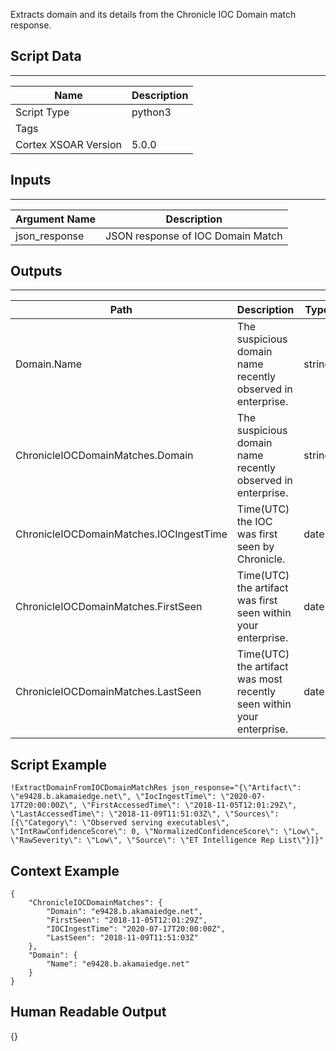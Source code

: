 Extracts domain and its details from the Chronicle IOC Domain match response.

## Script Data

---

| **Name** | **Description** |
| --- | --- |
| Script Type | python3 |
| Tags |  |
| Cortex XSOAR Version | 5.0.0 |

## Inputs

---

| **Argument Name** | **Description** |
| --- | --- |
| json_response | JSON response of IOC Domain Match |

## Outputs

---

| **Path** | **Description** | **Type** |
| --- | --- | --- |
| Domain.Name | The suspicious domain name recently observed in enterprise. | string |
| ChronicleIOCDomainMatches.Domain | The suspicious domain name recently observed in enterprise. | string |
| ChronicleIOCDomainMatches.IOCIngestTime | Time\(UTC\) the IOC was first seen by Chronicle. | date |
| ChronicleIOCDomainMatches.FirstSeen | Time\(UTC\) the artifact was first seen within your enterprise. | date |
| ChronicleIOCDomainMatches.LastSeen | Time\(UTC\) the artifact was most recently seen within your enterprise. | date |


## Script Example

```!ExtractDomainFromIOCDomainMatchRes json_response="{\"Artifact\": \"e9428.b.akamaiedge.net\", \"IocIngestTime\": \"2020-07-17T20:00:00Z\", \"FirstAccessedTime\": \"2018-11-05T12:01:29Z\", \"LastAccessedTime\": \"2018-11-09T11:51:03Z\", \"Sources\": [{\"Category\": \"Observed serving executables\", \"IntRawConfidenceScore\": 0, \"NormalizedConfidenceScore\": \"Low\", \"RawSeverity\": \"Low\", \"Source\": \"ET Intelligence Rep List\"}]}"```

## Context Example

```
{
    "ChronicleIOCDomainMatches": {
        "Domain": "e9428.b.akamaiedge.net",
        "FirstSeen": "2018-11-05T12:01:29Z",
        "IOCIngestTime": "2020-07-17T20:00:00Z",
        "LastSeen": "2018-11-09T11:51:03Z"
    },
    "Domain": {
        "Name": "e9428.b.akamaiedge.net"
    }
}
```

## Human Readable Output

{}
